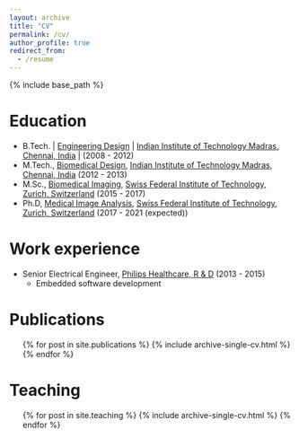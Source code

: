 ```yaml
---
layout: archive
title: "CV"
permalink: /cv/
author_profile: true
redirect_from:
  - /resume
---
```


{% include base_path %}

Education
======
* B.Tech. | [Engineering Design](https://ed.iitm.ac.in/) | [Indian Institute of Technology Madras, Chennai, India](https://www.iitm.ac.in/) | (2008 - 2012)
* M.Tech., [Biomedical Design](https://ed.iitm.ac.in/program.html), [Indian Institute of Technology Madras, Chennai, India](https://www.iitm.ac.in/) (2012 - 2013)
* M.Sc., [Biomedical Imaging](https://master-biomed.ethz.ch/), [Swiss Federal Institute of Technology, Zurich, Switzerland](https://ethz.ch/en.html) (2015 - 2017)
* Ph.D, [Medical Image Analysis](https://bmic.ee.ethz.ch/), [Swiss Federal Institute of Technology, Zurich, Switzerland](https://ethz.ch/en.html) (2017 - 2021 (expected))

Work experience
======
* Senior Electrical Engineer, [Philips Healthcare, R & D](https://www.philips.co.in/a-w/about-philips/healthcare-innovation-campus.html) (2013 - 2015) 
  *  Embedded software development
  
Publications
======
  <ul>{% for post in site.publications %}
    {% include archive-single-cv.html %}
  {% endfor %}</ul>
    
Teaching
======
  <ul>{% for post in site.teaching %}
    {% include archive-single-cv.html %}
  {% endfor %}</ul>
  
